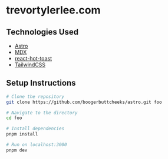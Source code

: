 # trevortylerlee.com

## Technologies Used

- [Astro](https://astro.build/)
- [MDX](https://docs.astro.build/en/guides/integrations-guide/mdx/)
- [react-hot-toast](https://react-hot-toast.com/)
- [TailwindCSS](https://tailwindcss.com/)

## Setup Instructions

```zsh
# Clone the repository
git clone https://github.com/boogerbuttcheeks/astro.git foo

# Navigate to the directory
cd foo

# Install dependencies
pnpm install

# Run on localhost:3000
pnpm dev
```
